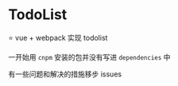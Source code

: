 # TodoList

:star: vue + webpack 实现 todolist

一开始用 `cnpm` 安装的包并没有写进 `dependencies` 中

有一些问题和解决的措施移步 issues
